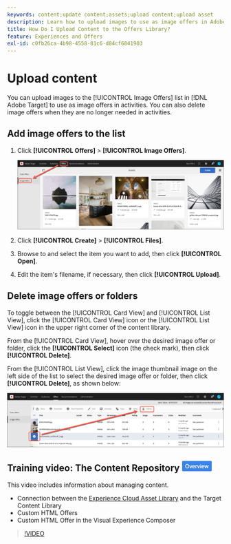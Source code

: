```yaml
---
keywords: content;update content;assets;upload content;upload asset
description: Learn how to upload images to use as image offers in Adobe Target.
title: How Do I Upload Content to the Offers Library?
feature: Experiences and Offers
exl-id: c0fb26ca-4b98-4558-81c6-d84cf6841903
---
```

# Upload content

You can upload images to the [!UICONTROL Image Offers] list in [!DNL Adobe Target] to use as image offers in activities. You can also delete image offers when they are no longer needed in activities.

## Add image offers to the list

1. Click **[!UICONTROL Offers]** > **[!UICONTROL Image Offers]**.

   ![Offers > Image Offers](/help/main/c-experiences/c-manage-content/assets/image-offers-tab.png)

1. Click **[!UICONTROL Create]** > **[!UICONTROL Files]**.
1. Browse to and select the item you want to add, then click **[!UICONTROL Open]**.
1. Edit the item's filename, if necessary, then click **[!UICONTROL Upload]**.

## Delete image offers or folders

To toggle between the [!UICONTROL Card View] and [!UICONTROL List View], click the [!UICONTROL Card View] icon or the [!UICONTROL List View] icon in the upper right corner of the content library.

From the [!UICONTROL Card View], hover over the desired image offer or folder, click the **[!UICONTROL Select]** icon (the check mark), then click **[!UICONTROL Delete]**.

From the [!UICONTROL List View], click the image thumbnail image on the left side of the list to select the desired image offer or folder, then click **[!UICONTROL Delete]**, as shown below:

![Delete selected item](/help/main/c-experiences/c-manage-content/assets/delete-image-offer.png)

## Training video: The Content Repository ![Overview badge](/help/main/assets/overview.png)

This video includes information about managing content. 

* Connection between the [Experience Cloud Asset Library](https://experienceleague.adobe.com/docs/core-services/interface/assets/creative-cloud.html) and the Target Content Library 
* Custom HTML Offers 
* Custom HTML Offer in the Visual Experience Composer 

>[!VIDEO](https://video.tv.adobe.com/v/17387)
